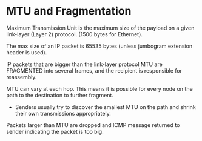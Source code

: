 # MTU and Fragmentation

Maximum Transmission Unit is the maximum size of the payload on a given link-layer \(Layer 2\) protocol. \(1500 bytes for Ethernet\).



The max size of an IP packet is 65535 bytes \(unless jumbogram extension header is used\).



IP packets that are bigger than the link-layer protocol MTU are FRAGMENTED into several frames, and the recipient is responsible for reassembly.



MTU can vary at each hop. This means it is possible for every node on the path to the destination to further fragment.

*  Senders usually try to discover the smallest MTU on the path and shrink  their own transmissions appropriately.



Packets larger than MTU are dropped and ICMP message returned to sender indicating the packet is too big.

